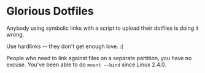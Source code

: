 Glorious Dotfiles
==================

Anybody using symbolic links with a script to upload their dotfiles is doing it
wrong.

Use hardlinks -- they don't get enough love.  :(

People who need to link against files on a separate partition, you have no
excuse. You've been able to do `mount --bind` since Linux 2.4.0.
